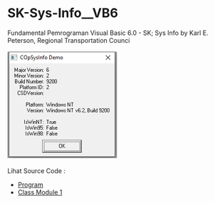# SK-Sys-Info__VB6
Fundamental Pemrograman Visual Basic 6.0 - SK; Sys Info by Karl E. Peterson, Regional Transportation Counci<br><br>
<img src="https://github.com/RizkyKhapidsyah/SK-Sys-Info__VB6/blob/main/result/001.PNG"><br><br>
Lihat Source Code : <br>
- <a href="https://github.com/RizkyKhapidsyah/SK-Sys-Info__VB6/blob/main/FOpSys.frm">Program</a><br>
- <a href="https://github.com/RizkyKhapidsyah/SK-Sys-Info__VB6/blob/main/COpSysInfo.cls">Class Module 1</a>
